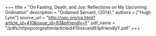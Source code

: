 +++
title = "On Fasting, Death, and Joy: Reflections on My Upcoming Ordination"
description = "Ordained Servant, (2014)."
authors = ["Hugh Lynn"]
source_url = "http://opc.org/os.html?article_id=410&issue_id=93&pfriendly=Y"
pdf_name = "/pdfs/httpopcorgoshtmlarticleid410issueid93pfriendlyY.pdf"
+++
